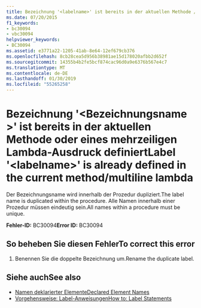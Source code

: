 ```yaml
---
title: Bezeichnung '<labelname>' ist bereits in der aktuellen Methode / mehrzeiligen Lambda-Ausdruck definiert
ms.date: 07/20/2015
f1_keywords:
- bc30094
- vbc30094
helpviewer_keywords:
- BC30094
ms.assetid: e3771a22-1205-41ab-8e64-12ef679cb376
ms.openlocfilehash: 8cb28cea5d956b38981ae15d178020afbb2d652f
ms.sourcegitcommit: 14355b4b2fe5bcf874cac96d0a9e6376b567e4c7
ms.translationtype: MT
ms.contentlocale: de-DE
ms.lasthandoff: 01/30/2019
ms.locfileid: "55265258"
---
```

# <a name="label-labelname-is-already-defined-in-the-current-methodmultiline-lambda"></a><span data-ttu-id="7efb8-102">Bezeichnung '\<Bezeichnungsname >' ist bereits in der aktuellen Methode oder eines mehrzeiligen Lambda-Ausdruck definiert</span><span class="sxs-lookup"><span data-stu-id="7efb8-102">Label '\<labelname>' is already defined in the current method/multiline lambda</span></span>
<span data-ttu-id="7efb8-103">Der Bezeichnungsname wird innerhalb der Prozedur dupliziert.</span><span class="sxs-lookup"><span data-stu-id="7efb8-103">The label name is duplicated within the procedure.</span></span> <span data-ttu-id="7efb8-104">Alle Namen innerhalb einer Prozedur müssen eindeutig sein.</span><span class="sxs-lookup"><span data-stu-id="7efb8-104">All names within a procedure must be unique.</span></span>  
  
 <span data-ttu-id="7efb8-105">**Fehler-ID:** BC30094</span><span class="sxs-lookup"><span data-stu-id="7efb8-105">**Error ID:** BC30094</span></span>  
  
## <a name="to-correct-this-error"></a><span data-ttu-id="7efb8-106">So beheben Sie diesen Fehler</span><span class="sxs-lookup"><span data-stu-id="7efb8-106">To correct this error</span></span>  
  
1.  <span data-ttu-id="7efb8-107">Benennen Sie die doppelte Bezeichnung um.</span><span class="sxs-lookup"><span data-stu-id="7efb8-107">Rename the duplicate label.</span></span>  
  
## <a name="see-also"></a><span data-ttu-id="7efb8-108">Siehe auch</span><span class="sxs-lookup"><span data-stu-id="7efb8-108">See also</span></span>
- [<span data-ttu-id="7efb8-109">Namen deklarierter Elemente</span><span class="sxs-lookup"><span data-stu-id="7efb8-109">Declared Element Names</span></span>](../../visual-basic/programming-guide/language-features/declared-elements/declared-element-names.md)
- [<span data-ttu-id="7efb8-110">Vorgehensweise: Label-Anweisungen</span><span class="sxs-lookup"><span data-stu-id="7efb8-110">How to: Label Statements</span></span>](../../visual-basic/programming-guide/program-structure/how-to-label-statements.md)

